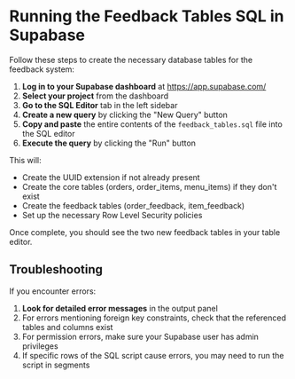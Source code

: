 # Running the Feedback Tables SQL in Supabase

Follow these steps to create the necessary database tables for the feedback system:

1. **Log in to your Supabase dashboard** at https://app.supabase.com/
2. **Select your project** from the dashboard
3. **Go to the SQL Editor** tab in the left sidebar
4. **Create a new query** by clicking the "New Query" button
5. **Copy and paste** the entire contents of the `feedback_tables.sql` file into the SQL editor
6. **Execute the query** by clicking the "Run" button

This will:
- Create the UUID extension if not already present
- Create the core tables (orders, order_items, menu_items) if they don't exist
- Create the feedback tables (order_feedback, item_feedback)
- Set up the necessary Row Level Security policies

Once complete, you should see the two new feedback tables in your table editor.

## Troubleshooting

If you encounter errors:

1. **Look for detailed error messages** in the output panel
2. For errors mentioning foreign key constraints, check that the referenced tables and columns exist
3. For permission errors, make sure your Supabase user has admin privileges
4. If specific rows of the SQL script cause errors, you may need to run the script in segments 